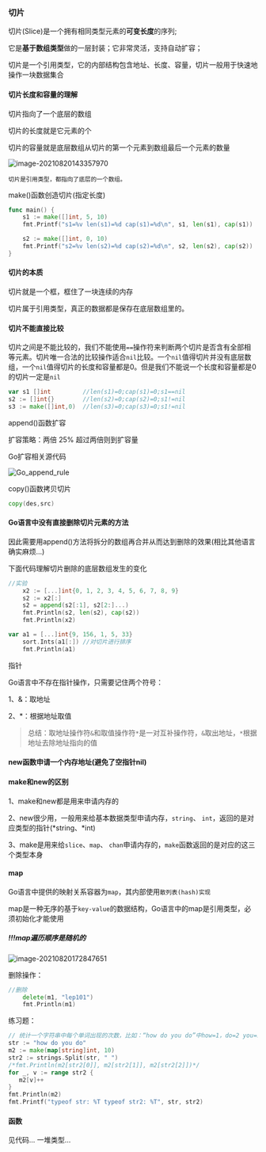 ### 切片

切片(Slice)是一个拥有相同类型元素的**可变长度**的序列;

它是**基于数组类型**做的一层封装；它非常灵活，支持自动扩容；

切片是一个引用类型，它的内部结构包含地址、长度、容量，切片一般用于快速地操作一块数据集合

#### 切片长度和容量的理解

切片指向了一个底层的数组

切片的长度就是它元素的个

切片的容量就是底层数组从切片的第一个元素到数组最后一个元素的数量

![image-20210820143357970](C:\Users\Administrator\AppData\Roaming\Typora\typora-user-images\image-20210820143357970.png)

```
切片是引用类型，都指向了底层的一个数组。
```

make()函数创造切片(指定长度)

```go
func main() {
	s1 := make([]int, 5, 10)
	fmt.Printf("s1=%v len(s1)=%d cap(s1)=%d\n", s1, len(s1), cap(s1))

	s2 := make([]int, 0, 10)
	fmt.Printf("s2=%v len(s2)=%d cap(s2)=%d\n", s2, len(s2), cap(s2))
}
```

#### 切片的本质

切片就是一个框，框住了一块连续的内存

切片属于引用类型，真正的数据都是保存在底层数组里的。

#### 切片不能直接比较

切片之间是不能比较的，我们不能使用`==`操作符来判断两个切片是否含有全部相等元素。切片唯一合法的比较操作适合`nil`比较。一个`nil`值得切片并没有底层数组，一个`nil`值得切片的长度和容量都是0。但是我们不能说一个长度和容量都是0的切片一定是`nil`

```go
var s1 []int  		 //len(s1)=0;cap(s1)=0;s1==nil
s2 := []int{} 		 //len(s2)=0;cap(s2)=0;s1!=nil
s3 := make([]int,0)  //len(s3)=0;cap(s3)=0;s1!=nil
```

append()函数扩容

扩容策略：两倍      25%     超过两倍则到扩容量

Go扩容相关源代码

![Go_append_rule](D:\Image\Go_append_rule.jpg)

copy()函数拷贝切片

```go
copy(des,src)
```

#### Go语言中没有直接删除切片元素的方法

因此需要用append()方法将拆分的数组再合并从而达到删除的效果(相比其他语言确实麻烦...)

下面代码理解切片删除的底层数组发生的变化

```go
//实验
	x2 := [...]int{0, 1, 2, 3, 4, 5, 6, 7, 8, 9}
	s2 := x2[:]
	s2 = append(s2[:1], s2[2:]...)
	fmt.Println(s2, len(s2), cap(s2))
	fmt.Println(x2)
```

```go
var a1 = [...]int{9, 156, 1, 5, 33}
	sort.Ints(a1[:]) //对切片进行排序
	fmt.Println(a1)
```

指针

Go语言中不存在指针操作，只需要记住两个符号：

1、&：取地址

2、*：根据地址取值

> 总结：取地址操作符`&`和取值操作符`*`是一对互补操作符，`&`取出地址，`*`根据地址去除地址指向的值



#### new函数申请一个内存地址(避免了空指针nil)



#### make和new的区别

1、make和new都是用来申请内存的

2、new很少用，一般用来给基本数据类型申请内存，`string`、 `int`，返回的是对应类型的指针(*string、*int)

3、make是用来给`slice`、`map`、 `chan`申请内存的，`make`函数返回的是对应的这三个类型本身

#### map

Go语言中提供的映射关系容器为`map`，其内部使用`散列表(hash)实现`

map是一种无序的基于`key-value`的数据结构，Go语言中的map是引用类型，必须初始化才能使用

##### !!!map遍历顺序是随机的

![image-20210820172847651](C:\Users\Administrator\AppData\Roaming\Typora\typora-user-images\image-20210820172847651.png)

删除操作：

```go
//删除
	delete(m1, "lep101")
	fmt.Println(m1)
```

练习题：

```go
// 统计一个字符串中每个单词出现的次数，比如：“how do you do”中how=1，do=2 you=1。
str := "how do you do"
m2 := make(map[string]int, 10)
str2 := strings.Split(str, " ")
/*fmt.Println(m2[str2[0]], m2[str2[1]], m2[str2[2]])*/
for _, v := range str2 {
   m2[v]++
}
fmt.Println(m2)
fmt.Printf("typeof str: %T typeof str2: %T", str, str2)
```

#### 函数

见代码... 一堆类型...

